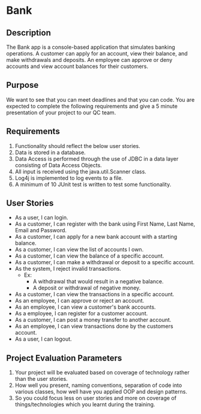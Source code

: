 # Bank

## Description

   The Bank app is a console-based application that simulates banking operations. A customer can apply for an account, view their balance, and make withdrawals and deposits. An employee can approve or deny accounts and view account balances for their customers.
	
## Purpose

   We want to see that you can meet deadlines and that you can code. You are expected to complete the following requirements and give a 5 minute presentation of your project to our QC team.

## Requirements
1. Functionality should reflect the below user stories.
2. Data is stored in a database.
3. Data Access is performed through the use of JDBC in a data layer consisting of Data Access Objects.
4. All input is received using the java.util.Scanner class.
5. Log4j is implemented to log events to a file.
6. A minimum of 10 JUnit test is written to test some functionality.


## User Stories

* As a user, I can login.
* As a customer, I can register with the bank using First Name, Last Name, Email and Password.
* As a customer, I can apply for a new bank account with a starting balance.
* As a customer, I can view the list of accounts I own.
* As a customer, I can view the balance of a specific account.
* As a customer, I can make a withdrawal or deposit to a specific account.
* As the system, I reject invalid transactions.
	* Ex:
		* A withdrawal that would result in a negative balance.
		* A deposit or withdrawal of negative money.
* As a customer, I can view the transactions in a specific account.
* As an employee, I can approve or reject an account.
* As an employee, I can view a customer's bank accounts.
* As a employee, I can register for a customer account.
* As a customer, I can post a money transfer to another account.
* As an employee, I can view transactions done by the customers account.
* As a user, I can logout.



## Project Evaluation Parameters
1. Your project will be evaluated based on coverage of technology rather than the user stories.
2. How well you present, naming conventions, separation of code into various classes, how well have you applied OOP and design patterns.
3. So you could focus less on user stories and more on coverage of things/technologies which you learnt during the training.



